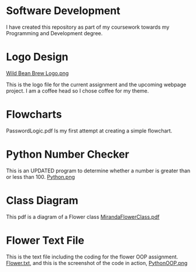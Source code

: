 # Software Development
I have created this repository as part of my coursework towards my Programming and Development degree. 

# Logo Design
[Wild Bean Brew Logo.png](https://new.express.adobe.com/publishedV2/urn:aaid:sc:VA6C2:95c64135-4d78-4058-9660-d49899af0723?promoid=Y69SGM5H&mv=other)

This is the logo file for the current assignment and the upcoming webpage project. I am a coffee head so I chose coffee for my theme.

# Flowcharts
PasswordLogic.pdf Is my first attempt at creating a simple flowchart. 

# Python Number Checker
This is an UPDATED program to determine whether a number is greater than or less than 100. 
[Python.png](https://github.com/mstyles94/Repository-1/blob/814cbe89c5cf81690f5841e2d7c9b7300bbb8dda/Python.png)

# Class Diagram
This pdf is a diagram of a Flower class
[MirandaFlowerClass.pdf](https://github.com/mstyles94/Repository-1/blob/4ecc5e96051035de9d90b448b8d94df76dcf980e/MirandaFlowerClass.pdf)

# Flower Text File 
This is the text file including the coding for the flower OOP assignment. 
[Flower.txt](https://github.com/mstyles94/Repository-1/blob/b90446f58c3a628c74ca38a9a7cf1d2093786bf0/Flower.txt), 
and this is the screenshot of the code in action, [PythonOOP.png](https://github.com/mstyles94/Repository-1/blob/e95c29c53e43304bc7058c5543f865da95192649/PythonOOP.png)
